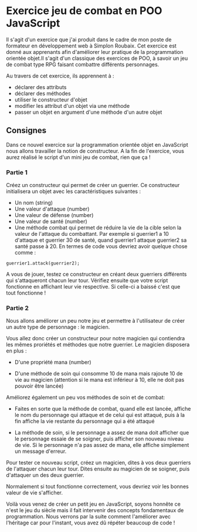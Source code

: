 # Exercice jeu de combat en POO JavaScript

Il s'agit d'un exercice que j'ai produit dans le cadre de mon poste de formateur en développement web à Simplon Roubaix. Cet exercice est donné aux apprenants afin d'améliorer leur pratique de la programmation orientée objet.Il s'agit d'un classique des exercices de POO, à savoir un jeu de combat type RPG faisant combattre différents personnages.

Au travers de cet exercice, ils apprennent à :
- déclarer des attributs
- déclarer des méthodes
- utiliser le constructeur d'objet   
- modifier les attribut d'un objet via une méthode
- passer un objet en argument d'une méthode d'un autre objet


## Consignes

Dans ce nouvel exercice sur la programmation orientée objet en JavaScript nous allons travailler la notion de constructeur. A la fin de l'exercice, vous aurez réalisé le script d'un mini jeu de combat, rien que ça !

### Partie 1

Créez un constructeur qui permet de créer un guerrier. Ce constructeur initialisera un objet avec les caractéristiques suivantes :
- Un nom (string)
- Une valeur d'attaque (number)
- Une valeur de défense (number)
- Une valeur de santé (number)
- Une méthode combat qui permet de réduire la vie de la cible selon la valeur de l'attaque du combattant. Par exemple si guerrier1 a 10 d'attaque et guerrier 30 de santé, quand guerrier1 attaque guerrier2 sa santé passe à 20. En termes de code vous devriez avoir quelque chose comme :

```
guerrier1.attack(guerrier2);

```

A vous de jouer, testez ce constructeur en créant deux guerriers différents qui s'attaqueront chacun leur tour. Vérifiez ensuite que votre script fonctionne en affichant leur vie respective. Si celle-ci a baissé c'est que tout fonctionne !

### Partie 2

Nous allons améliorer un peu notre jeu et permettre à l'utilisateur de créer un autre type de personnage : le magicien.

Vous allez donc créer un constructeur pour notre magicien qui contiendra les mêmes proriétés et méthodes que notre guerrier. Le magicien disposera en plus :

- D'une propriété mana (number)

- D'une méthode de soin qui consomme 10 de mana mais rajoute 10 de vie au magicien (attention si le mana est inférieur à 10, elle ne doit pas pouvoir être lancée)

Améliorez également un peu vos méthodes de soin et de combat:

- Faites en sorte que la méthode de combat, quand elle est lancée, affiche le nom du personnage qui attaque et de celui qui est attaqué, puis à la fin affiche la vie restante du personnage qui a été attaqué

- La méthode de soin, si le personnage a assez de mana doit afficher que le personnage essaie de se soigner, puis afficher son nouveau niveau de vie. Si le personnage n'a pas assez de mana, elle affiche simplement un message d'erreur.

Pour tester ce nouveau script, créez un magicien, dites à vos deux guerriers de l'attaquer chacun leur tour. Dites ensuite au magicien de se soigner, puis d'attaquer un des deux guerrier.

Normalement si tout fonctionne correctement, vous devriez voir les bonnes valeur de vie s'afficher.

Voilà vous venez de créer un petit jeu en JavaScript, soyons honnête ce n'est le jeu du siècle mais il fait intervenir des concepts fondamentaux de programmation. Nous verrons par la suite comment l'améliorer avec l'héritage car pour l'instant, vous avez dû répéter beaucoup de code !
